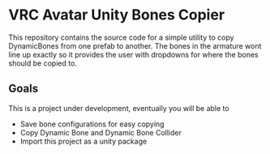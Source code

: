 # VRC Avatar Unity Bones Copier

This repository contains the source code for a simple utility to copy DynamicBones from one prefab to another. The bones in the armature wont line up exactly so it provides the user with dropdowns for where the bones should be copied to.

## Goals

This is a project under development, eventually you will be able to
- Save bone configurations for easy copying
- Copy Dynamic Bone and Dynamic Bone Collider
- Import this project as a unity package

